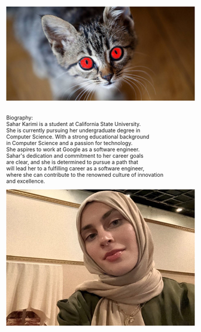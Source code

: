 ![](Images/Thinking-of-getting-a-cat.jpg)
<br>
<br>
<br>
Biography:
<br>
Sahar Karimi is a student at California State University.
<br>
She is currently pursuing her undergraduate degree in
<br>
Computer Science. With a strong educational background 
<br>
in Computer Science and a passion for technology.
<br>
She aspires to work at Google as a software engineer. 
<br>
Sahar's dedication and commitment to her career goals 
<br>
are clear, and she is determined to pursue a path that 
<br>
will lead her to a fulfilling career as a software engineer, 
<br>
where she can contribute to the renowned culture of innovation 
<br>
and excellence.


![](Images/SaharKarimi.jpg)
